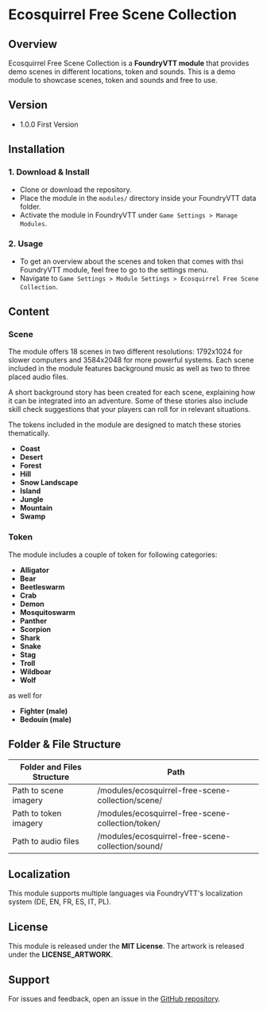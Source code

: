 # Ecosquirrel Free Scene Collection  

## Overview  

Ecosquirrel Free Scene Collection is a **FoundryVTT module** that provides demo scenes in different locations, token and sounds. This is a demo module to showcase scenes, token and sounds and free to use.  

## Version

- 1.0.0 First Version
  
## Installation  

### 1. Download & Install  

- Clone or download the repository.  
- Place the module in the `modules/` directory inside your FoundryVTT data folder.  
- Activate the module in FoundryVTT under `Game Settings > Manage Modules`.  

### 2. Usage  

- To get an overview about the scenes and token that comes with thsi FoundryVTT module, feel free to go to the settings menu.  
- Navigate to `Game Settings > Module Settings > Ecosquirrel Free Scene Collection`.  

## Content
### Scene
The module offers 18 scenes in two different resolutions: 1792x1024 for slower computers and 3584x2048 for more powerful systems. Each scene included in the module features background music as well as two to three placed audio files.

A short background story has been created for each scene, explaining how it can be integrated into an adventure. Some of these stories also include skill check suggestions that your players can roll for in relevant situations.

The tokens included in the module are designed to match these stories thematically.

- **Coast** 
- **Desert** 
- **Forest** 
- **Hill** 
- **Snow Landscape** 
- **Island** 
- **Jungle** 
- **Mountain** 
- **Swamp**

### Token  

The module includes a couple of token for following categories:  

- **Alligator**  
- **Bear**  
- **Beetleswarm**
- **Crab**
- **Demon**
- **Mosquitoswarm**
- **Panther**
- **Scorpion**
- **Shark**
- **Snake**
- **Stag**
- **Troll**
- **Wildboar**
- **Wolf**

as well for 
- **Fighter (male)**
- **Bedouin (male)**
  

## Folder & File Structure  

| Folder and Files Structure | Path |
|---------------------------------------------------------------------|-------------------------------------------------|
| Path to scene imagery                 |   /modules/ecosquirrel-free-scene-collection/scene/                          |
| Path to token imagery                 |   /modules/ecosquirrel-free-scene-collection/token/                          |
| Path to audio files                 |   /modules/ecosquirrel-free-scene-collection/sound/                          |


## Localization  

This module supports multiple languages via FoundryVTT's localization system (DE, EN, FR, ES, IT, PL).  

## License  

This module is released under the **MIT License**. The artwork is released under the **LICENSE_ARTWORK**.  

## Support  

For issues and feedback, open an issue in the [GitHub repository](https://github.com/your-repo/ecosquirrel-free-scene-collection).  

